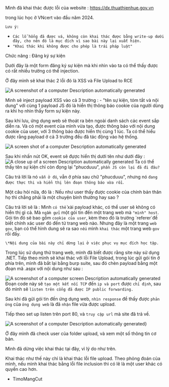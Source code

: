 Mình đã khai thác được lỗi của website : https://dx.thuathienhue.gov.vn

trong lúc học ở VNcert vào đầu năm 2024.

`Lưu ý:` 
- `Các lỗ hổng đã được vá, không còn khai thác được bằng write-up dưới đây, cho nên đó là mục đích vì sao bài này lại xuất hiện.` 
- `"Khai thác khi không được cho phép là trái pháp luật"`


Chức năng : Đăng ký sự kiện

Dưới đây là một form đăng ký sự kiện mà khi nhìn vào ta có thể thấy được
có rất nhiều trường có thể injection.

Ở đây mình sẽ khai thác 2 lỗi đó là XSS và File Upload to RCE

![A screenshot of a computer Description automatically
generated](./images/image1.png)

Mình sẽ inject payload XSS vào cả 3 trường : - "tên sự kiện, tóm tắt và
nội dung" với cùng 1 payload JS đó là hiển thị thông báo cookie của
người dùng ra khi họ nhìn thấy form sự kiện này.

Sau khi lưu, ứng dụng web sẽ thoát ra bên ngoài danh sách các event sắp
diễn ra. Và có một event của mình vừa tạo, được thông báo với nội dung
cookie của user, với 3 thông báo được hiển thị cùng 1 lúc. Ta có thể
hiểu được rằng payload ở cả 3 trường đều đã tác động vào hệ thống.

![A screen shot of a computer Description automatically
generated](./images/image2.png)

Sau khi nhấn nút OK, event sẽ đựợc hiển thị dưới tên như dưới đây :  
![A close up of a screen Description automatically
generated](./images/image3.png)
Ta có thể thấy tên sự kiện chỉ còn đọng lại "phucduuu", `phần JS còn lại
đã đi đâu?`

Câu trả lời là nó `vẫn ở đó`, vẫn ở phía sau chữ "phucduuu", nhưng nó `đang
được thực thi và hiển thị lên đoạn thông báo vừa rồi`.

Một câu hỏi nữa, đó là : Nếu như user thấy được cookie của chính bản
thân họ thì chẳng phải là một chuyện bình thường hay sao ?

Câu trả lời sẽ là : Mình `có thể` xài payload khác, có thể user sẽ không
có hiển thị gì cả. Mà `ngầm gửi` một gói tin đến một trang web mà `"mình"
host`. Gói tin đó sẽ bao gồm `cookie của user`, kèm theo đó là trường
\`referer\`để biết chính xác user đó đến từ trang web nào. Nhưng đây là
một trang `web gov`, bạn có thể hình dung sẽ ra sao `nếu` mình `khai thác` một
trang web `gov` rồi đấy.

`\*Nội dung của bài này chỉ dừng lại ở việc phục vụ mục đích học tập.`

Trong lúc sử dụng thử trang web, mình đã biết được rằng site này sử dụng
.NET. Tiếp theo mình sẽ khai thác với lỗi File Upload, trong lúc gửi
gói tin ở phía trên, mình đã bắt lại bằng burp suite, sau đó chèn
payload bằng một đoạn mã .aspx với nội dung như sau :

![A screenshot of a computer screen Description automatically
generated](./images/image4.png)
Đoạn code này sẽ `tạo một kết nối TCP` đến `ip và port` được `chỉ định`, sau
đó mình sẽ `listen trên cổng đã được IP public forwarding.`

Sau khi đã gửi gói tin đến ứng dụng web, `nhìn response` để thấy được `phản
ứng` của `ứng dụng web` là đã `nhận` file vừa được upload.

Tiếp theo set up listen trên port 80, và `truy cập url` mà site đã trả về.

![A screenshot of a computer Description automatically
generated](./images/image5.png)}

Ở đây mình đã check user của folder upload, và xem một số thông tin cơ
bản.

Mình đã dừng việc khai thác tại đây, vì lý do như trên.

Khai thác như thế này chỉ là khai thác lỗi file upload. Theo phỏng đoán
của mình, nếu mình khai thác bằng lỗi file inclusion thì có lẽ là một
user khác có quyền cao hơn.

- TimoMangCut
